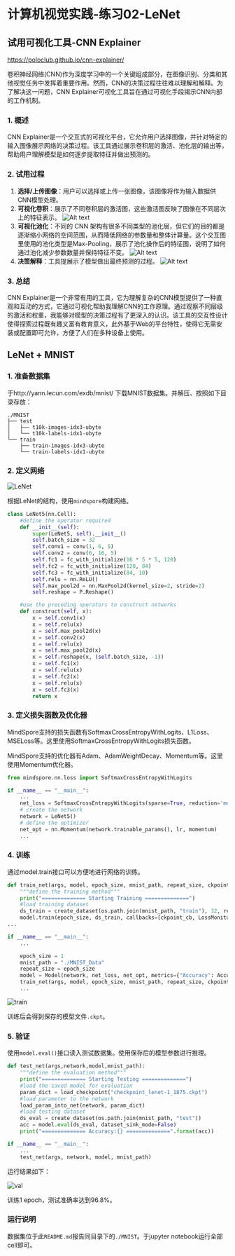 # 计算机视觉实践-练习02-LeNet


## 试用可视化工具-CNN Explainer

https://poloclub.github.io/cnn-explainer/

卷积神经网络(CNN)作为深度学习中的一个关键组成部分，在图像识别、分类和其他视觉任务中发挥着重要作用。然而，CNN的决策过程往往难以理解和解释。为了解决这一问题，CNN Explainer可视化工具旨在通过可视化手段揭示CNN内部的工作机制。

### 1. 概述

CNN Explainer是一个交互式的可视化平台，它允许用户选择图像，并针对特定的输入图像展示网络的决策过程。该工具通过展示卷积层的激活、池化层的输出等，帮助用户理解模型是如何逐步提取特征并做出预测的。

### 2. 试用过程


1. **选择/上传图像**：用户可以选择或上传一张图像，该图像将作为输入数据供CNN模型处理。
2. **可视化卷积**：展示了不同卷积层的激活图，这些激活图反映了图像在不同层次上的特征表示。
![Alt text](./image/conv.png)
3. **可视化池化**：不同的 CNN 架构有很多不同类型的池化层，但它们的目的都是逐渐缩小网络的空间范围，从而降低网络的参数量和整体计算量。这个交互图里使用的池化类型是Max-Pooling，展示了池化操作后的特征图，说明了如何通过池化减少参数数量并保持特征不变。
![Alt text](./image/pooling.png)
4. **决策解释**：工具提展示了模型做出最终预测的过程。
![Alt text](./image/dis.png)


<!-- 2. **可视化过程**：
   - **卷积**：展示了不同卷积层的激活图，这些激活图反映了图像在不同层次上的特征表示。
   ![Alt text](./image/conv.png)
   - **池化**：展示了池化操作后的特征图，说明了如何通过池化减少参数数量并保持特征不变性。
   ![Alt text](./image/pooling.png) -->

### 3. 总结

CNN Explainer是一个非常有用的工具，它为理解复杂的CNN模型提供了一种直观和互动的方式，它通过可视化帮助我理解CNN的工作原理。通过观察不同层级的激活和权重，我能够对模型的决策过程有了更深入的认识。该工具的交互性设计使得探索过程既有趣又富有教育意义，此外基于Web的平台特性，使得它无需安装或配置即可允许，方便了人们在多种设备上使用。




## LeNet + MNIST

### 1. 准备数据集

于http://yann.lecun.com/exdb/mnist/ 下载MNIST数据集。并解压、按照如下目录存放：

```
./MNIST
├── test
│   ├── t10k-images-idx3-ubyte
│   └── t10k-labels-idx1-ubyte
└── train
    ├── train-images-idx3-ubyte
    └── train-labels-idx1-ubyte
```

### 2. 定义网络

![LeNet](./image/LeNet_5.jpg)

根据LeNet的结构，使用``mindspore``构建网络。

```python
class LeNet5(nn.Cell):
    #define the operator required
    def __init__(self):
        super(LeNet5, self).__init__()
        self.batch_size = 32
        self.conv1 = conv(1, 6, 5)
        self.conv2 = conv(6, 16, 5)
        self.fc1 = fc_with_initialize(16 * 5 * 5, 120)
        self.fc2 = fc_with_initialize(120, 84)
        self.fc3 = fc_with_initialize(84, 10)
        self.relu = nn.ReLU()
        self.max_pool2d = nn.MaxPool2d(kernel_size=2, stride=2)
        self.reshape = P.Reshape()

    #use the preceding operators to construct networks
    def construct(self, x):
        x = self.conv1(x)
        x = self.relu(x)
        x = self.max_pool2d(x)
        x = self.conv2(x)
        x = self.relu(x)
        x = self.max_pool2d(x)
        x = self.reshape(x, (self.batch_size, -1))
        x = self.fc1(x)
        x = self.relu(x)
        x = self.fc2(x)
        x = self.relu(x)
        x = self.fc3(x)
        return x
```

### 3. 定义损失函数及优化器

MindSpore支持的损失函数有SoftmaxCrossEntropyWithLogits、L1Loss、MSELoss等。这里使用SoftmaxCrossEntropyWithLogits损失函数。

MindSpore支持的优化器有Adam、AdamWeightDecay、Momentum等。这里使用Momentum优化器。

```python
from mindspore.nn.loss import SoftmaxCrossEntropyWithLogits

if __name__ == "__main__":
    ...
    net_loss = SoftmaxCrossEntropyWithLogits(sparse=True, reduction='mean')
    # create the network
    network = LeNet5()
    # define the optimizer
    net_opt = nn.Momentum(network.trainable_params(), lr, momentum)
    ...
```

### 4. 训练

通过model.train接口可以方便地进行网络的训练。


```python
def train_net(args, model, epoch_size, mnist_path, repeat_size, ckpoint_cb):
    """define the training method"""
    print("============== Starting Training ==============")
    #load training dataset
    ds_train = create_dataset(os.path.join(mnist_path, "train"), 32, repeat_size)
    model.train(epoch_size, ds_train, callbacks=[ckpoint_cb, LossMonitor()], dataset_sink_mode=False)
...

if __name__ == "__main__":
    ...

    epoch_size = 1
    mnist_path = "./MNIST_Data"
    repeat_size = epoch_size
    model = Model(network, net_loss, net_opt, metrics={"Accuracy": Accuracy()})
    train_net(args, model, epoch_size, mnist_path, repeat_size, ckpoint_cb)
    ...
```

![train](./image/train.png)

训练后会得到保存的模型文件``.ckpt``。



### 5. 验证

使用``model.eval()``接口读入测试数据集。使用保存后的模型参数进行推理。

```python
def test_net(args,network,model,mnist_path):
    """define the evaluation method"""
    print("============== Starting Testing ==============")
    #load the saved model for evaluation
    param_dict = load_checkpoint("checkpoint_lenet-1_1875.ckpt")
    #load parameter to the network
    load_param_into_net(network, param_dict)
    #load testing dataset
    ds_eval = create_dataset(os.path.join(mnist_path, "test"))
    acc = model.eval(ds_eval, dataset_sink_mode=False)
    print("============== Accuracy:{} ==============".format(acc))

if __name__ == "__main__":
    ...
    test_net(args, network, model, mnist_path)
```

运行结果如下：

![val](./image/val.png)

训练1 epoch，测试准确率达到96.8%。


### 运行说明

数据集位于此``README.md``报告同目录下的``./MNIST``。于jupyter notebook运行全部cell即可。

